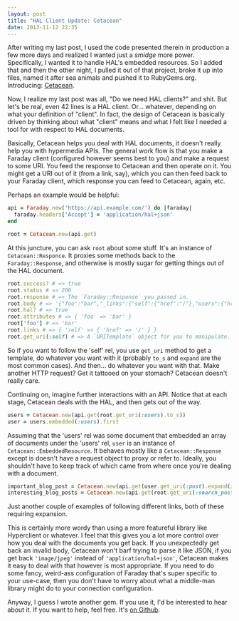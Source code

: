 ```yaml
---
layout: post
title: "HAL Client Update: Cetacean"
date: 2013-11-12 22:35
---
```


After writing my last post, I used the code presented therein in production a
few more days and realized I wanted just a *smidge* more power. Specifically, I
wanted it to handle HAL's embedded resources. So I added that and then the other
night, I pulled it out of that project, broke it up into files, named it after
sea animals and pushed it to RubyGems.org. Introducing:
[Cetacean](https://rubygems.org/gems/cetacean).

Now, I realize my last post was all, "Do we need HAL clients?" and shit. But
let's be real, even 42 lines is a HAL client. Or... whatever, depending on what
your definition of "client". In fact, the design of Cetacean is basically driven
by thinking about what "client" means and what I felt like I needed a tool for
with respect to HAL documents.

Basically, Cetacean helps you deal with HAL documents, it doesn't really help
you with hypermedia APIs. The general work flow is that you make a Faraday
client (configured however seems best to you) and make a request to some URI.
You feed the response to Cetacean and then operate on it. You might get a URI
out of it (from a link, say), which you can then feed back to your Faraday
client, which response you can feed to Cetacean, again, etc.

Perhaps an example would be helpful:

``` ruby
api = Faraday.new('https://api.example.com/') do |faraday|
  faraday.headers['Accept'] = 'application/hal+json'
end

root = Cetacean.new(api.get)
```

At this juncture, you can ask `root` about some stuff. It's an instance of
`Cetacean::Responce`. It proxies some methods back to the `Faraday::Response`,
and otherwise is mostly sugar for getting things out of the HAL document.

``` ruby
root.success? # => true
root.status # => 200
root.response # => The `Faraday::Response` you passed in.
root.body # => '{"foo":"bar","_links":{"self":{"href":"/"},"users":{"href":"..."}}}'
root.hal? # => true
root.attributes # => { 'foo' => 'bar' }
root['foo'] # => 'bar'
root.links # => { 'self' => { 'href' => '/' } }
root.get_uri(:self) # => A `URITemplate` object for you to manipulate.
```

So if you want to follow the 'self' rel, you use `get_uri` method to get a
template, do whatever you want with it (probably `to_s` and `expand` are the
most common cases). And then... do whatever you want with that. Make another
HTTP request? Get it tattooed on your stomach? Cetacean doesn't really care.

Continuing on, imagine further interactions with an API. Notice that at each
stage, Cetacean deals with the HAL, and then gets out of the way.

``` ruby
users = Cetacean.new(api.get(root.get_uri(:users).to_s))
user = users.embedded(:users).first
```

Assuming that the 'users' rel was some document that embedded an array of
documents under the 'users' rel, `user` is an instance of
`Cetacean::EmbeddedResource`. It behaves mostly like a `Cetacean::Response`
except is doesn't have a request object to proxy or refer to. Ideally, you
shouldn't have to keep track of which came from where once you're dealing with a
document.

``` ruby
important_blog_post = Cetacean.new(api.get(user.get_uri(:post).expand(id: 2)))
interesting_blog_posts = Cetacean.new(api.get(root.get_uri(:search_posts).expand(q: 'interesting')))
```

Just another couple of examples of following different links, both of these
requiring expansion.

This is certainly more wordy than using a more featureful library like
Hyperclient or whatever. I feel that this gives you a lot more control over how
you deal with the documents you get back. If you unexpectedly get back an
invalid body, Cetacean won't barf trying to parse it like JSON, if you get back
`'image/jpeg'` instead of `'application/hal+json'`, Cetacean makes it easy to
deal with that however is most appropriate. If you need to do some fancy,
weird-ass configuration of Faraday that's super specific to your use-case, then
you don't have to worry about what a middle-man library might do to your
connection configuration.

Anyway, I guess I wrote another gem. If you use it, I'd be interested to hear
about it. If you want to help, feel free. It's
[on Github](https://github.com/benhamill/cetacean).
